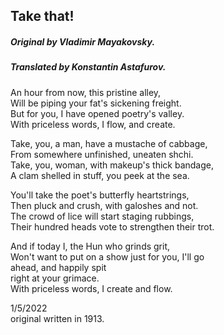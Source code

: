 ## Take that!
##### Original by Vladimir Mayakovsky.  
##### Translated by Konstantin Astafurov.

An hour from now, this pristine alley,  
Will be piping your fat's sickening freight.  
But for you, I have opened poetry's valley.  
With priceless words, I flow, and create.  

Take, you, a man, have a mustache of cabbage,  
From somewhere unfinished, uneaten shchi.  
Take, you, woman, with makeup's thick bandage,  
A clam shelled in stuff, you peek at the sea.  

You'll take the poet's butterfly heartstrings,  
Then pluck and crush, with galoshes and not.  
The crowd of lice will start staging rubbings,  
Their hundred heads vote to strengthen their trot.  

And if today I, the Hun who grinds grit,  
Won't want to put on a show just for you, I'll go  
ahead, and happily spit  
right at your grimace.  
With priceless words, I create and flow.  

1/5/2022  
original written in 1913.
